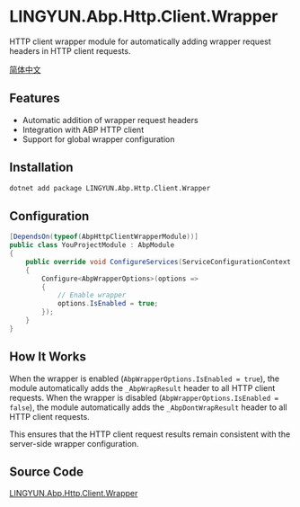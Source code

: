 # LINGYUN.Abp.Http.Client.Wrapper

HTTP client wrapper module for automatically adding wrapper request headers in HTTP client requests.

[简体中文](./README.md)

## Features

* Automatic addition of wrapper request headers
* Integration with ABP HTTP client
* Support for global wrapper configuration

## Installation

```bash
dotnet add package LINGYUN.Abp.Http.Client.Wrapper
```

## Configuration

```csharp
[DependsOn(typeof(AbpHttpClientWrapperModule))]
public class YouProjectModule : AbpModule
{
    public override void ConfigureServices(ServiceConfigurationContext context)
    {
        Configure<AbpWrapperOptions>(options =>
        {
            // Enable wrapper
            options.IsEnabled = true;
        });
    }
}
```

## How It Works

When the wrapper is enabled (`AbpWrapperOptions.IsEnabled = true`), the module automatically adds the `_AbpWrapResult` header to all HTTP client requests.
When the wrapper is disabled (`AbpWrapperOptions.IsEnabled = false`), the module automatically adds the `_AbpDontWrapResult` header to all HTTP client requests.

This ensures that the HTTP client request results remain consistent with the server-side wrapper configuration.

## Source Code

[LINGYUN.Abp.Http.Client.Wrapper](https://github.com/colinin/abp-next-admin/tree/master/aspnet-core/framework/common/LINGYUN.Abp.Http.Client.Wrapper)
